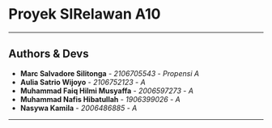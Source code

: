 # Proyek SIRelawan A10
---
## Authors & Devs
* **Marc Salvadore Silitonga** - *2106705543* - *Propensi A*
* **Aulia Satrio Wijoyo** - *2106752123* - *A*
* **Muhammad Faiq Hilmi Musyaffa** - *2006597273* - *A*
* **Muhammad Nafis Hibatullah** - *1906399026* - *A*
* **Nasywa Kamila** - *2006486885* - *A*
---
